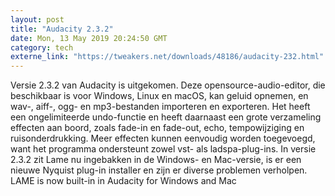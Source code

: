```yaml
---
layout: post
title: "Audacity 2.3.2"
date: Mon, 13 May 2019 20:24:50 GMT
category: tech
externe_link: "https://tweakers.net/downloads/48186/audacity-232.html"
---
```


Versie 2.3.2 van Audacity is uitgekomen. Deze opensource-audio-editor, die beschikbaar is voor Windows, Linux en macOS, kan geluid opnemen, en wav-, aiff-, ogg- en mp3-bestanden importeren en exporteren. Het heeft een ongelimiteerde undo-functie en heeft daarnaast een grote verzameling effecten aan boord, zoals fade-in en fade-out, echo, tempowijziging en ruisonderdrukking. Meer effecten kunnen eenvoudig worden toegevoegd, want het programma ondersteunt zowel vst- als ladspa-plug-ins. In versie 2.3.2 zit Lame nu ingebakken in de Windows- en Mac-versie, is er een nieuwe Nyquist plug-in installer en zijn er diverse problemen verholpen. LAME is now built-in in Audacity for Windows and Mac<img src="http://feeds.feedburner.com/~r/tweakers/mixed/~4/txdJlqY--PE" height="1" width="1" alt=""/>
